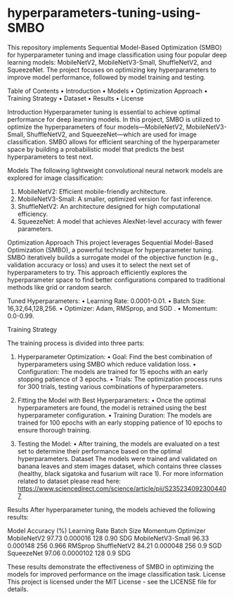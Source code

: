 # hyperparameters-tuning-using-SMBO
This repository implements Sequential Model-Based Optimization (SMBO) for hyperparameter tuning and image classification 
using four popular deep learning models: MobileNetV2, MobileNetV3-Small, ShuffleNetV2, and SqueezeNet. 
The project focuses on optimizing key hyperparameters to improve model performance, followed by model training and testing.

Table of Contents
•	Introduction
•	Models
•	Optimization Approach
•	Training Strategy
•	Dataset
•	Results
•	License

Introduction
Hyperparameter tuning is essential to achieve optimal performance for deep learning models. In this project, 
SMBO is utilized to optimize the hyperparameters of four models—MobileNetV2, MobileNetV3-Small, ShuffleNetV2,
and SqueezeNet—which are used for image classification. SMBO allows for efficient searching of the hyperparameter 
space by building a probabilistic model that predicts the best hyperparameters to test next.

Models
The following lightweight convolutional neural network models are explored for image classification:
1.	MobileNetV2: Efficient mobile-friendly architecture.
2.	MobileNetV3-Small: A smaller, optimized version for fast inference.
3.	ShuffleNetV2: An architecture designed for high computational efficiency.
4.	SqueezeNet: A model that achieves AlexNet-level accuracy with fewer parameters.
   
Optimization Approach
This project leverages Sequential Model-Based Optimization (SMBO), a powerful technique for hyperparameter tuning.
SMBO iteratively builds a surrogate model of the objective function (e.g., validation accuracy or loss) and uses it 
to select the next set of hyperparameters to try. This approach efficiently explores the hyperparameter space to find 
better configurations compared to traditional methods like grid or random search.

Tuned Hyperparameters:
•	Learning Rate: 0.0001-0.01.
•	Batch Size: 16,32,64,128,256.
•	Optimizer: Adam, RMSprop, and SGD .
•	Momentum: 0.0-0.99.

Training Strategy

The training process is divided into three parts:
1. Hyperparameter Optimization:
•	Goal: Find the best combination of hyperparameters using SMBO which reduce validation loss.
•	Configuration: The models are trained for 15 epochs with an early stopping patience of 3 epochs.
•	Trials: The optimization process runs for 300 trials, testing various combinations of hyperparameters.

3. Fitting the Model with Best Hyperparameters:
•	Once the optimal hyperparameters are found, the model is retrained using the best hyperparameter configuration.
•	Training Duration: The models are trained for 100 epochs with an early stopping patience of 10 epochs to ensure thorough training.

4. Testing the Model:
•	After training, the models are evaluated on a test set to determine their performance based on the optimal hyperparameters.
Dataset
The models were trained and validated on banana leaves and stem images dataset, which contains three classes (healthy, black sigatoka and fusarium wilt race 1).
 For more information related to dataset please read here: https://www.sciencedirect.com/science/article/pii/S2352340923004407

Results
After hyperparameter tuning, the models achieved the following results:

Model	Accuracy (%)	 Learning Rate	 Batch Size	Momentum	Optimizer	
MobileNetV2	97.73 	0.000016	128 	0.90 	SDG	
MobileNetV3-Small	96.33	0.000148	256 	0.966	RMSprop	
ShuffleNetV2	84.21 	0.000048	256 	0.9	SGD	
SqueezeNet	97.06	0.0000102	128 	0.9	SDG
	
These results demonstrate the effectiveness of SMBO in optimizing the models for improved performance on the image classification task.
License
This project is licensed under the MIT License - see the LICENSE file for details.

